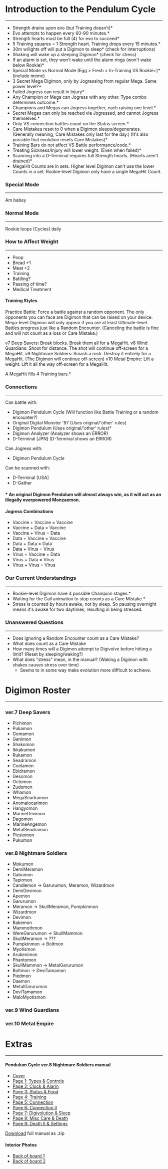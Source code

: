 # Introduction to the Pendulum Cycle
-----
- Strength drains upon evo (but Training doesn't)*
- Evo attempts to happen every 60-90 minutes.*
- Strength hearts must be full (4) for evo to succeed*
- 5 Training squares = 1 Strength heart. Training drops every 15 minutes.*
- 30m w/lights off will put a Digimon to sleep* (check for interruptions)
- Shaking will wake up a sleeping Digimon* (check for stress)
- If an alarm is set, they won't wake until the alarm rings (won't wake below Rookie)*
- Special Mode vs Normal Mode (Egg > Fresh > In-Training VS Rookie+)* (include meme)
- 3 Secret Mega Digimon, only by Jogressing from regular Mega. Same power level?*
- Failed Jogress can result in Injury*
- Any Champion or Mega can Jogress with any other. Type combo determines outcome.*
- Champions and Megas can Jogress together, each raising one level.*
- Secret Megas can only be reached via Jogressed, and cannot Jogress themselves.*
- Only VS connection battles count on the Status screen.*
- Care Mistakes reset to 0 when a Digimon sleeps/degenerates. (Generally meaning, Care Mistakes only last for the day.) (It's also possible that evolution resets Care Mistakes)*
- Training Bars do not affect VS Battle performance/code.*
- Treating Sickness/Injury will lower weight. (Even when failed)*
- Scanning into a D-Terminal requires full Strength hearts. (Hearts aren't drained)*
- MegaHit Counts are in sets. Higher level Digimon can't use the lower Counts in a set. Rookie-level Digimon only have a single MegaHit Count.

### Special Mode
-----
Am babey

### Normal Mode
-----
Rookie loops (Cycles) daily

### How to Affect Weight
-----
- Poop
- Bread +1
- Meat +2
- Training
- Battling?
- Passing of time?
- Medical Treatment

#### Training Styles

Practice Battle: Force a battle against a random opponent. The only opponents you can face are Digimon that can be raised on your device. Mega-level Digimon will only appear if you are at least Ultimate-level. Battles progress just like a Random Encounter. (Canceling the battle is fine and will not count as a loss or Care Mistake.)

v7 Deep Savers: Break blocks. Break them all for a MegaHit.
v8 Wind Guardians: Shoot for distance. The shot will continue off-screen for a MegaHit.
v9 Nightmare Soldiers: Smash a rock. Destroy it entirely for a MegaHit. (The Digimon will continue off-screen)
v10 Metal Empire: Lift a weight. Lift it all the way off-screen for a MegaHit.

A MegaHit fills 4 Training bars.*

### Connections
-----
Can battle with:
- Digimon Pendulum Cycle (Will function like Battle Training or a random encounter?)
- Original Digital Monster '97 (Uses original/'other' rules)
- Digimon Pendulum (Uses original/'other' rules)*
- Digimon Analyzer (Analyzer shows an ERROR)
- D-Terminal [JPN] (D-Terminal shows an ERROR)

Can Jogress with:
- Digimon Pendulum Cycle

Can be scanned with:
- D-Terminal [USA]
- D-Gather

#### * An original Digimon Pendulum will almost always win, as it will act as an illegally overpowered Monzaemon.

#### Jogress Combinations
- Vaccine + Vaccine = Vaccine
- Vaccine + Data = Vaccine
- Vaccine + Virus = Data
- Data + Vaccine = Vaccine
- Data + Data = Data
- Data + Virus = Virus
- Virus + Vaccine = Data
- Virus + Data = Virus
- Virus + Virus = Virus

### Our Current Understandings
-----
- Rookie-level Digimon have 4 possible Champion stages.*
- Waiting for the Call animation to stop counts as a Care Mistake.*
- Stress is counted by hours awake, not by sleep. So pausing overnight means it's awake for two daytimes, resulting in being stressed.

### Unanswered Questions
-----
- Does ignoring a Random Encounter count as a Care Mistake?
- What does count as a Care Mistake
- How many times will a Digimon attempt to Digivolve before hitting a limit? (Reset by sleeping/waking?)
- What does "stress" mean, in the manual? (Waking a Digimon with shakes causes stress over time)
  - Seems to in some way make evolution more difficult to achieve.

# Digimon Roster
-----

### ver.7 Deep Savers
- Pichimon
- Pukamon
- Gomamon
- Ganimon
- Shakomon
- Ikkakumon
- Rukamon
- Seadramon
- Coelamon
- Ebidramon
- Gesomon
- Octomon
- Zudomon
- Whamon
- MegaSeadramon
- Anomalocarimon
- Hangyomon
- MarineDevimon
- Dagomon
- MarineAngemon
- MetalSeadramon
- Plesiomon
- Pukumon

### ver.8 Nightmare Soldiers
- Mokumon
- DemiMeramon
- Gabumon
- Tapirmon
- Candlemon -> Garurumon, Meramon, Wizardmon
- DemiDevimon
- Apemon
- Garurumon
- Meramon -> SkullMeramon, Pumpkinmon
- Wizardmon
- Devimon
- Bakemon
- Mammothmon
- WereGarurumon -> SkullMammon
- SkullMeramon -> ???
- Pumpkinmon -> Boltmon
- Myotismon
- Arukenimon
- Phantomon
- SkullMammon -> MetalGarurumon
- Boltmon -> DeviTamamon
- Piedmon
- Daemon
- MetalGarurumon
- DeviTamamon
- MaloMyotismon

### ver.9 Wind Guardians


### ver.10 Metal Empire


# Extras
-----
#### Pendulum Cycle ver.8 Nightmare Soldiers manual

- [Cover]({{site.baseurl}}/hosting/scans/cycle-manual/cycle_8_page_0.jpg)
- [Page 1: Types & Controls]({{site.baseurl}}/hosting/scans/cycle-manual/cycle_8_page_1.jpg)
- [Page 2: Clock & Alarm]({{site.baseurl}}/hosting/scans/cycle-manual/cycle_8_page_2.jpg)
- [Page 3: Status & Food]({{site.baseurl}}/hosting/scans/cycle-manual/cycle_8_page_3.jpg)
- [Page 4: Training]({{site.baseurl}}/hosting/scans/cycle-manual/cycle_8_page_4.jpg)
- [Page 5: Connection]({{site.baseurl}}/hosting/scans/cycle-manual/cycle_8_page_5.jpg)
- [Page 6: Connection II]({{site.baseurl}}/hosting/scans/cycle-manual/cycle_8_page_6.jpg)
- [Page 7: Digivolution & Sleep]({{site.baseurl}}/hosting/scans/cycle-manual/cycle_8_page_7.jpg)
- [Page 8: Misc Care & Death]({{site.baseurl}}/hosting/scans/cycle-manual/cycle_8_page_8.jpg)
- [Page 9: Death II & Settings]({{site.baseurl}}/hosting/scans/cycle-manual/cycle_8_page_9.jpg)

[Download]({{site.baseurl}}/hosting/scans/cycle-manual/cycle-manual.zip) full manual as .zip

#### Interior Photos

- [Back of board 1]({{site.baseurl}}/hosting/devices/cycle-inside-back1.jpg)
- [Back of board 2]({{site.baseurl}}/hosting/devices/cycle-inside-back2.jpg)
